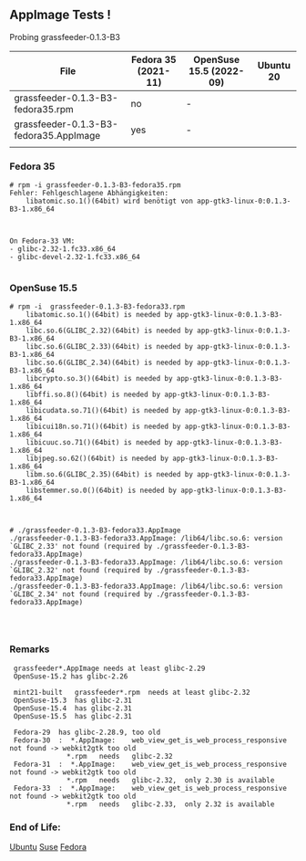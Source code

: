 ## AppImage Tests !

Probing  grassfeeder-0.1.3-B3

| File | Fedora 35 (2021-11) | OpenSuse 15.5 (2022-09) | Ubuntu 20 |
| ---- | ---- | ---- | ---- |
| grassfeeder-0.1.3-B3-fedora35.rpm       | no | - | |
| grassfeeder-0.1.3-B3-fedora35.AppImage  | yes | - | |
|   |   |   |   | 


### Fedora 35
```
# rpm -i grassfeeder-0.1.3-B3-fedora35.rpm 
Fehler: Fehlgeschlagene Abhängigkeiten:
    libatomic.so.1()(64bit) wird benötigt von app-gtk3-linux-0:0.1.3-B3-1.x86_64



On Fedora-33 VM:
- glibc-2.32-1.fc33.x86_64
- glibc-devel-2.32-1.fc33.x86_64


```


### OpenSuse  15.5
```
# rpm -i  grassfeeder-0.1.3-B3-fedora33.rpm 
    libatomic.so.1()(64bit) is needed by app-gtk3-linux-0:0.1.3-B3-1.x86_64
    libc.so.6(GLIBC_2.32)(64bit) is needed by app-gtk3-linux-0:0.1.3-B3-1.x86_64
    libc.so.6(GLIBC_2.33)(64bit) is needed by app-gtk3-linux-0:0.1.3-B3-1.x86_64
    libc.so.6(GLIBC_2.34)(64bit) is needed by app-gtk3-linux-0:0.1.3-B3-1.x86_64
    libcrypto.so.3()(64bit) is needed by app-gtk3-linux-0:0.1.3-B3-1.x86_64
    libffi.so.8()(64bit) is needed by app-gtk3-linux-0:0.1.3-B3-1.x86_64
    libicudata.so.71()(64bit) is needed by app-gtk3-linux-0:0.1.3-B3-1.x86_64
    libicui18n.so.71()(64bit) is needed by app-gtk3-linux-0:0.1.3-B3-1.x86_64
    libicuuc.so.71()(64bit) is needed by app-gtk3-linux-0:0.1.3-B3-1.x86_64
    libjpeg.so.62()(64bit) is needed by app-gtk3-linux-0:0.1.3-B3-1.x86_64
    libm.so.6(GLIBC_2.35)(64bit) is needed by app-gtk3-linux-0:0.1.3-B3-1.x86_64
    libstemmer.so.0()(64bit) is needed by app-gtk3-linux-0:0.1.3-B3-1.x86_64
    
    
    
# ./grassfeeder-0.1.3-B3-fedora33.AppImage 
./grassfeeder-0.1.3-B3-fedora33.AppImage: /lib64/libc.so.6: version `GLIBC_2.33' not found (required by ./grassfeeder-0.1.3-B3-fedora33.AppImage)
./grassfeeder-0.1.3-B3-fedora33.AppImage: /lib64/libc.so.6: version `GLIBC_2.32' not found (required by ./grassfeeder-0.1.3-B3-fedora33.AppImage)
./grassfeeder-0.1.3-B3-fedora33.AppImage: /lib64/libc.so.6: version `GLIBC_2.34' not found (required by ./grassfeeder-0.1.3-B3-fedora33.AppImage)
    
    
    
```


### Remarks

     grassfeeder*.AppImage needs at least glibc-2.29
     OpenSuse-15.2 has glibc-2.26

     mint21-built   grassfeeder*.rpm  needs at least glibc-2.32
     OpenSuse-15.3  has glibc-2.31
     OpenSuse-15.4  has glibc-2.31
     OpenSuse-15.5  has glibc-2.31
     
     Fedora-29  has glibc-2.28.9, too old
     Fedora-30  :  *.AppImage:    web_view_get_is_web_process_responsive  not found -> webkit2gtk too old
                  *.rpm   needs   glibc-2.32
     Fedora-31  :  *.AppImage:    web_view_get_is_web_process_responsive  not found -> webkit2gtk too old
                  *.rpm   needs   glibc-2.32,  only 2.30 is available
     Fedora-33  :  *.AppImage:    web_view_get_is_web_process_responsive  not found -> webkit2gtk too old
                  *.rpm   needs   glibc-2.33,  only 2.32 is available
                       



### End of Life: 
[Ubuntu](https://endoflife.date/ubuntu) [Suse](https://endoflife.date/opensuse) [Fedora](https://endoflife.date/fedora)



